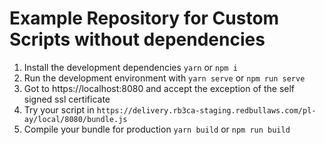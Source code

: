 # Example Repository for Custom Scripts without dependencies

1. Install the development dependencies `yarn` or `npm i`
1. Run the development environment with `yarn serve` or `npm run serve`
1. Got to https://localhost:8080 and accept the exception of the self signed ssl certificate
1. Try your script in `https://delivery.rb3ca-staging.redbullaws.com/pl-ay/local/8080/bundle.js`
1. Compile your bundle for production `yarn build` or `npm run build`
